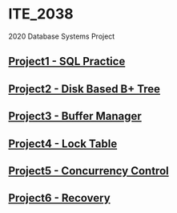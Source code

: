 # ITE_2038
2020 Database Systems Project

## [Project1 - SQL Practice](https://github.com/GrulsuitG/ITE_2038/tree/master/project1)

## [Project2 - Disk Based B+ Tree](https://github.com/GrulsuitG/ITE_2038/tree/master/project2)

## [Project3 - Buffer Manager](https://github.com/GrulsuitG/ITE_2038/tree/master/project3)

## [Project4 - Lock Table](https://github.com/GrulsuitG/ITE_2038/tree/master/project4)

## [Project5 - Concurrency Control](https://github.com/GrulsuitG/ITE_2038/tree/master/project5)

## [Project6 - Recovery](https://github.com/GrulsuitG/ITE_2038/tree/master/project6)
